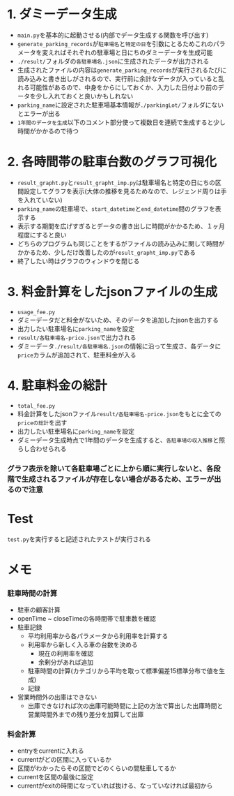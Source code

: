 # 1. ダミーデータ生成
* ```main.py```を基本的に起動させる(内部でデータ生成する関数を呼び出す)
* ```generate_parking_records```が```駐車場名```と```特定の日```を引数にとるためこれのパラメータを変えればそれぞれの駐車場と日にちのダミーデータを生成可能
* ```./result/```フォルダの```各駐車場名.json```に生成されたデータが出力される
* 生成されたファイルの内容は```generate_parking_records```が実行されるたびに読み込みと書き出しがされるので、実行前に余計なデータが入っていると乱れる可能性があるので、中身をからにしておくか、入力した日付より前のデータを少し入れておくと良いかもしれない
* ```parking_name```に設定された駐車場基本情報が```./parkingLot/```フォルダにないとエラーが出る
* ```1年間のデータを生成```以下のコメント部分使って複数日を連続で生成すると少し時間がかかるので待つ 
  

# 2. 各時間帯の駐車台数のグラフ可視化
* ```result_grapht.py```と```result_grapht_imp.py```は駐車場名と特定の日にちの区間設定してグラフを表示(大体の推移を見るためなので、レジェンド周りは手を入れていない)
* ```parking_name```の駐車場で、````start_datetime````と```end_datetime```間のグラフを表示する
* 表示する期間を広げすぎるとデータの書き出しに時間がかかるため、１ヶ月程度にすると良い
* どちらのプログラムも同じことをするがファイルの読み込みに関して時間がかかるため、少しだけ改善したのが```result_grapht_imp.py```である
* 終了したい時はグラフのウィンドウを閉じる

# 3. 料金計算をしたjsonファイルの生成
* ```usage_fee.py```
* ダミーデータだと料金がないため、そのデータを追加したjsonを出力する
* 出力したい駐車場名に```parking_name```を設定
* ```result/各駐車場名-price.json```で出力される
* ダミーデータ```./result/各駐車場名.json```の情報に沿って生成さ、各データに```price```カラムが追加されて、駐車料金が入る
  
  
# 4. 駐車料金の総計
* ```total_fee.py```
* 料金計算をしたjsonファイル```result/各駐車場名-price.json```をもとに全ての```priceの総計```を出す
* 出力したい駐車場名に```parking_name```を設定
* ダミーデータ生成時点で1年間のデータを生成すると、```各駐車場の収入推移```と照らし合わせられる


### グラフ表示を除いて各駐車場ごとに上から順に実行しないと、各段階で生成されるファイルが存在しない場合があるため、エラーが出るので注意

# Test
```test.py```を実行すると記述されたテストが実行される

# メモ
### 駐車時間の計算
* 駐車の顧客計算
* openTime ~ closeTimeの各時間帯で駐車数を確認
* 駐車記録
    * 平均利用率から各パラメータから利用率を計算する
    * 利用率から新しく入る車の台数を決める
        * 現在の利用率を確認
        * 余剰分があれば追加
    * 駐車時間の計算(カテゴリから平均を取って標準偏差15標準分布で値を生成)
    * 記録
* 営業時間外の出庫はできない
    * 出庫できなければ次の出庫可能時間に上記の方法で算出した出庫時間と営業時間外までの残り差分を加算して出庫
  

### 料金計算
* entryをcurrentに入れる
* currentがどの区間に入っているか
* 区間がわかったらその区間でどのくらいの間駐車してるか
* currentを区間の最後に設定
* currentがexitの時間になっていれば抜ける、なっていなければ最初から